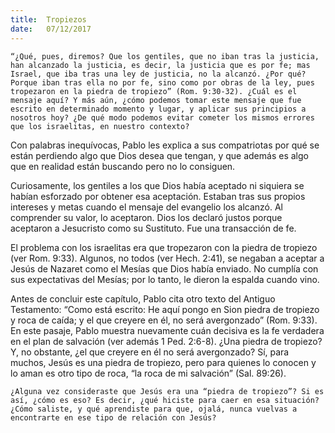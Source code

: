 ```yaml
---
title:  Tropiezos
date:   07/12/2017
---
```


`“¿Qué, pues, diremos? Que los gentiles, que no iban tras la justicia, han alcanzado la justicia, es decir, la justicia que es por fe; mas Israel, que iba tras una ley de justicia, no la alcanzó. ¿Por qué? Porque iban tras ella no por fe, sino como por obras de la ley, pues tropezaron en la piedra de tropiezo” (Rom. 9:30-32). ¿Cuál es el mensaje aquí? Y más aún, ¿cómo podemos tomar este mensaje que fue escrito en determinado momento y lugar, y aplicar sus principios a nosotros hoy? ¿De qué modo podemos evitar cometer los mismos errores que los israelitas, en nuestro contexto?`

Con palabras inequívocas, Pablo les explica a sus compatriotas por qué se están perdiendo algo que Dios desea que tengan, y que además es algo que en realidad están buscando pero no lo consiguen.

Curiosamente, los gentiles a los que Dios había aceptado ni siquiera se habían esforzado por obtener esa aceptación. Estaban tras sus propios intereses y metas cuando el mensaje del evangelio los alcanzó. Al comprender su valor, lo aceptaron. Dios los declaró justos porque aceptaron a Jesucristo como su Sustituto. Fue una transacción de fe.

El problema con los israelitas era que tropezaron con la piedra de tropiezo (ver Rom. 9:33). Algunos, no todos (ver Hech. 2:41), se negaban a aceptar a Jesús de Nazaret como el Mesías que Dios había enviado. No cumplía con sus expectativas del Mesías; por lo tanto, le dieron la espalda cuando vino.

Antes de concluir este capítulo, Pablo cita otro texto del Antiguo Testamento: “Como está escrito: He aquí pongo en Sion piedra de tropiezo y roca de caída; y el que creyere en él, no será avergonzado” (Rom. 9:33). En este pasaje, Pablo muestra nuevamente cuán decisiva es la fe verdadera en el plan de salvación (ver además 1 Ped. 2:6-8). ¿Una piedra de tropiezo? Y, no obstante, ¿el que creyere en él no será avergonzado? Sí, para muchos, Jesús es una piedra de tropiezo, pero para quienes lo conocen y lo aman es otro tipo de roca, “la roca de mi salvación” (Sal. 89:26).

`¿Alguna vez consideraste que Jesús era una “piedra de tropiezo”? Si es así, ¿cómo es eso? Es decir, ¿qué hiciste para caer en esa situación? ¿Cómo saliste, y qué aprendiste para que, ojalá, nunca vuelvas a encontrarte en ese tipo de relación con Jesús?`